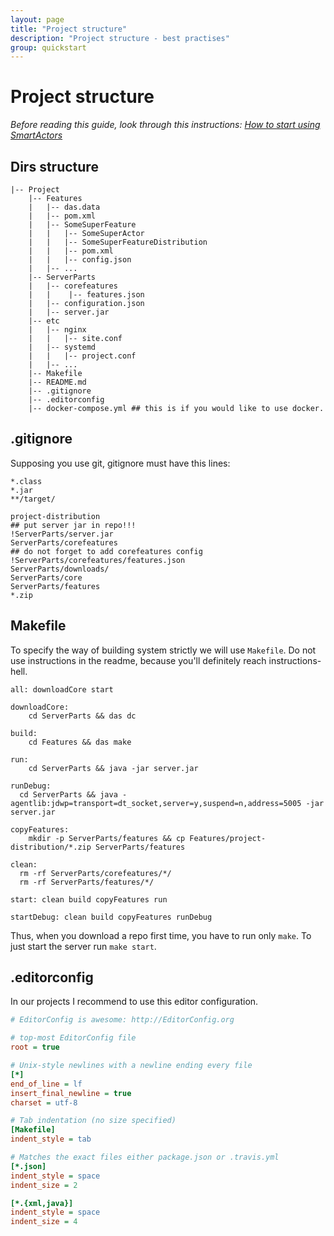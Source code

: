 ```yaml
---
layout: page
title: "Project structure"
description: "Project structure - best practises"
group: quickstart
---
```


# Project structure

_Before reading this guide, look through this instructions: [How to start using SmartActors](how_to_start.md)_

## Dirs structure

```
|-- Project
    |-- Features
    |   |-- das.data
    |   |-- pom.xml
    |   |-- SomeSuperFeature
    |   |   |-- SomeSuperActor
    |   |   |-- SomeSuperFeatureDistribution
    |   |   |-- pom.xml
    |   |   |-- config.json
    |   |-- ...
    |-- ServerParts
    |   |-- corefeatures
    |   |    |-- features.json
    |   |-- configuration.json
    |   |-- server.jar
    |-- etc
    |   |-- nginx
    |   |   |-- site.conf
    |   |-- systemd
    |   |   |-- project.conf
    |   |-- ...
    |-- Makefile
    |-- README.md
    |-- .gitignore
    |-- .editorconfig
    |-- docker-compose.yml ## this is if you would like to use docker.
```

## .gitignore

Supposing you use git, gitignore must have this lines:

```
*.class
*.jar
**/target/

project-distribution
## put server jar in repo!!!
!ServerParts/server.jar
ServerParts/corefeatures
## do not forget to add corefeatures config
!ServerParts/corefeatures/features.json
ServerParts/downloads/
ServerParts/core
ServerParts/features
*.zip
```

## Makefile

To specify the way of building system strictly we will use `Makefile`. Do not use instructions in the readme, because you'll definitely reach instructions-hell.

```make
all: downloadCore start

downloadCore:
	cd ServerParts && das dc

build:
	cd Features && das make

run:
	cd ServerParts && java -jar server.jar

runDebug:
  cd ServerParts && java -agentlib:jdwp=transport=dt_socket,server=y,suspend=n,address=5005 -jar server.jar

copyFeatures:
	mkdir -p ServerParts/features && cp Features/project-distribution/*.zip ServerParts/features

clean:
  rm -rf ServerParts/corefeatures/*/
  rm -rf ServerParts/features/*/

start: clean build copyFeatures run

startDebug: clean build copyFeatures runDebug
```

Thus, when you download a repo first time, you have to run only `make`. To just start the server run `make start`.


## .editorconfig

In our projects I recommend to use this editor configuration.

```ini
# EditorConfig is awesome: http://EditorConfig.org

# top-most EditorConfig file
root = true

# Unix-style newlines with a newline ending every file
[*]
end_of_line = lf
insert_final_newline = true
charset = utf-8

# Tab indentation (no size specified)
[Makefile]
indent_style = tab

# Matches the exact files either package.json or .travis.yml
[*.json]
indent_style = space
indent_size = 2

[*.{xml,java}]
indent_style = space
indent_size = 4
```
